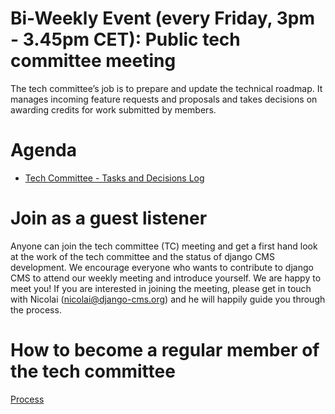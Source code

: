 # Bi-Weekly Event (every Friday, 3pm - 3.45pm CET): Public tech committee meeting 

The tech committee’s job is to prepare and update the technical roadmap. It manages incoming feature requests and proposals and takes decisions on awarding credits for work submitted by members. 

# Agenda 

- [Tech Committee - Tasks and Decisions Log](https://github.com/django-cms/django-cms-mgmt/blob/master/tech-committee/tasks-and-decisions-log.md)


# Join as a guest listener 

Anyone can join the tech committee (TC) meeting and get a first hand look at the work of the tech committee and the status of django CMS development. We encourage everyone who wants to contribute to django CMS to attend our weekly meeting and introduce yourself. We are happy to meet you! 
If you are interested in joining the meeting, please get in touch with Nicolai (nicolai@django-cms.org) and he will happily guide you through the process. 


# How to become a regular member of the tech committee

[Process](https://github.com/django-cms/django-cms-mgmt/blob/master/tech-committee/about.md#become-am-member-of-the-tech-committee)
